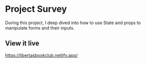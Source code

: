 # Project Survey

During this project, I deep dived into how to use State and props to manipulate forms and their inputs.

## View it live

https://libertasbookclub.netlify.app/